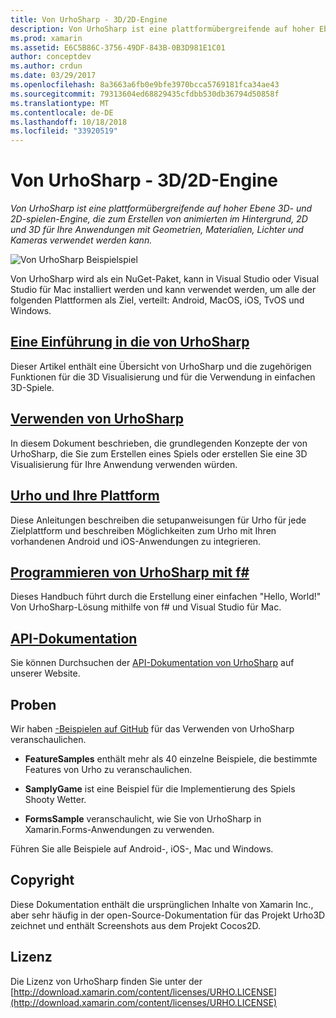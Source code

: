 ```yaml
---
title: Von UrhoSharp - 3D/2D-Engine
description: Von UrhoSharp ist eine plattformübergreifende auf hoher Ebene 3D- und 2D-spielen-Engine, die zum Erstellen von animierten im Hintergrund, 2D und 3D für Ihre Anwendungen mit Geometrien, Materialien, Lichter und Kameras verwendet werden kann.
ms.prod: xamarin
ms.assetid: E6C5B86C-3756-49DF-843B-0B3D981E1C01
author: conceptdev
ms.author: crdun
ms.date: 03/29/2017
ms.openlocfilehash: 8a3663a6fb0e9bfe3970bcca5769181fca34ae43
ms.sourcegitcommit: 79313604ed68829435cfdbb530db36794d50858f
ms.translationtype: MT
ms.contentlocale: de-DE
ms.lasthandoff: 10/18/2018
ms.locfileid: "33920519"
---
```

# <a name="urhosharp---3d2d-engine"></a>Von UrhoSharp - 3D/2D-Engine

_Von UrhoSharp ist eine plattformübergreifende auf hoher Ebene 3D- und 2D-spielen-Engine, die zum Erstellen von animierten im Hintergrund, 2D und 3D für Ihre Anwendungen mit Geometrien, Materialien, Lichter und Kameras verwendet werden kann._

![Von UrhoSharp Beispielspiel](images/video.gif)

Von UrhoSharp wird als ein NuGet-Paket, kann in Visual Studio oder Visual Studio für Mac installiert werden und kann verwendet werden, um alle der folgenden Plattformen als Ziel, verteilt: Android, MacOS, iOS, TvOS und Windows.

## <a name="an-introduction-to-urhosharpgraphics-gamesurhosharpintroductionmd"></a>[Eine Einführung in die von UrhoSharp](~/graphics-games/urhosharp/introduction.md)

Dieser Artikel enthält eine Übersicht von UrhoSharp und die zugehörigen Funktionen für die 3D Visualisierung und für die Verwendung in einfachen 3D-Spiele.

## <a name="using-urhosharpgraphics-gamesurhosharpusingmd"></a>[Verwenden von UrhoSharp](~/graphics-games/urhosharp/using.md)

In diesem Dokument beschrieben, die grundlegenden Konzepte der von UrhoSharp, die Sie zum Erstellen eines Spiels oder erstellen Sie eine 3D Visualisierung für Ihre Anwendung verwenden würden.

## <a name="urho-and-your-platformgraphics-gamesurhosharpplatformindexmd"></a>[Urho und Ihre Plattform](~/graphics-games/urhosharp/platform/index.md)

Diese Anleitungen beschreiben die setupanweisungen für Urho für jede Zielplattform und beschreiben Möglichkeiten zum Urho mit Ihren vorhandenen Android und iOS-Anwendungen zu integrieren.

## <a name="programming-urhosharp-with-fgraphics-gamesurhosharpfsharpmd"></a>[Programmieren von UrhoSharp mit f#](~/graphics-games/urhosharp/fsharp.md)

Dieses Handbuch führt durch die Erstellung einer einfachen "Hello, World!" Von UrhoSharp-Lösung mithilfe von f# und Visual Studio für Mac.

## <a name="api-documentationhttpsdeveloperxamarincomapirooturho"></a>[API-Dokumentation](https://developer.xamarin.com/api/root/Urho/)

Sie können Durchsuchen der [API-Dokumentation von UrhoSharp](https://developer.xamarin.com/api/root/Urho/) auf unserer Website.

## <a name="samples"></a>Proben

Wir haben [-Beispielen auf GitHub](http://github.com/xamarin/urho-samples) für das Verwenden von UrhoSharp veranschaulichen.

- **FeatureSamples** enthält mehr als 40 einzelne Beispiele, die bestimmte Features von Urho zu veranschaulichen.

- **SamplyGame** ist eine Beispiel für die Implementierung des Spiels Shooty Wetter.

- **FormsSample** veranschaulicht, wie Sie von UrhoSharp in Xamarin.Forms-Anwendungen zu verwenden.

Führen Sie alle Beispiele auf Android-, iOS-, Mac und Windows.

## <a name="copyright"></a>Copyright

Diese Dokumentation enthält die ursprünglichen Inhalte von Xamarin Inc., aber sehr häufig in der open-Source-Dokumentation für das Projekt Urho3D zeichnet und enthält Screenshots aus dem Projekt Cocos2D.

## <a name="license"></a>Lizenz

Die Lizenz von UrhoSharp finden Sie unter der [http://download.xamarin.com/content/licenses/URHO.LICENSE](http://download.xamarin.com/content/licenses/URHO.LICENSE)

